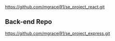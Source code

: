 https://github.com/mgracej91/se_project_react.git

## Back-end Repo

https://github.com/mgracej91/se_project_express.git
